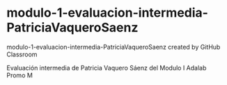 # modulo-1-evaluacion-intermedia-PatriciaVaqueroSaenz
modulo-1-evaluacion-intermedia-PatriciaVaqueroSaenz created by GitHub Classroom

Evaluación intermedia de Patricia Vaquero Sáenz del Modulo I Adalab Promo M
